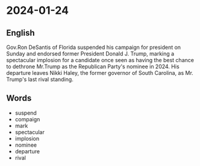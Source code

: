 # 2024-01-24

## English
Gov.Ron DeSantis of Florida suspended
his campaign for president on Sunday and 
endorsed former President Donald J.
Trump, marking a spectacular implosion
for a candidate once seen as having the
best chance to dethrone Mr.Trump as the
Republican Party's nominee in 2024. His
departure leaves Nikki Haley, the former
governor of South Carolina, as Mr.
Trump's last rival standing.

## Words
* suspend
* compaign
* mark
* spectacular
* implosion
* nominee
* departure
* rival
